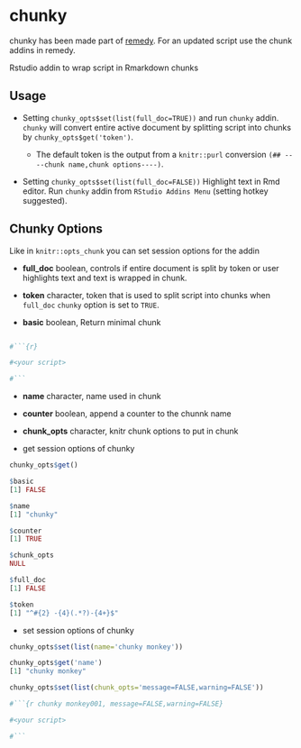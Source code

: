 # chunky

chunky has been made part of [remedy](https://github.com/ThinkR-open/remedy). For an updated script use the chunk addins in remedy.

Rstudio addin to wrap script in Rmarkdown chunks 



## Usage

  - Setting `chunky_opts$set(list(full_doc=TRUE))` and run `chunky` addin. `chunky` will convert entire active document by splitting script into chunks by `chunky_opts$get('token')`. 
    - The default token is the output from a `knitr::purl` conversion `(## ----chunk name,chunk options----)`.

  - Setting `chunky_opts$set(list(full_doc=FALSE))` Highlight text in Rmd editor. Run `chunky` addin from `RStudio Addins Menu` (setting hotkey suggested).



## Chunky Options

Like in `knitr::opts_chunk` you can set session options for the addin

  - **full_doc** boolean, controls if entire document is split by token or user highlights text and text is wrapped in chunk.

  - **token** character, token that is used to split script into chunks when `full_doc` `chunky` option is set to `TRUE`.

  - **basic** boolean, Return minimal chunk
  
```r

#```{r}

#<your script>

#```

``` 

  - **name** character, name used in chunk
  - **counter** boolean, append a counter to the chunnk name
  - **chunk_opts** character, knitr chunk options to put in chunk
  
  
  - get session options of chunky

```r
chunky_opts$get()

$basic
[1] FALSE

$name
[1] "chunky"

$counter
[1] TRUE

$chunk_opts
NULL

$full_doc
[1] FALSE

$token
[1] "^#{2} -{4}(.*?)-{4+}$"
```

  - set session options of chunky

```r
chunky_opts$set(list(name='chunky monkey'))

chunky_opts$get('name')
[1] "chunky monkey"
```

```r
chunky_opts$set(list(chunk_opts='message=FALSE,warning=FALSE'))

#```{r chunky monkey001, message=FALSE,warning=FALSE}

#<your script>

#```

```

